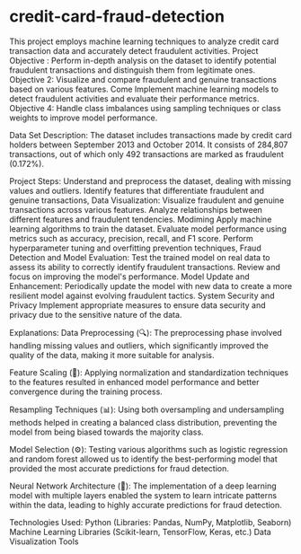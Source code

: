 # credit-card-fraud-detection
 This project employs machine learning techniques to analyze credit card transaction data and accurately detect fraudulent activities. 
Project Objective :
Perform in-depth analysis on the dataset to identify potential fraudulent transactions and distinguish them from legitimate ones. Objective 2: Visualize and compare fraudulent and genuine transactions based on various features. Come Implement machine learning models to detect fraudulent activities and evaluate their performance metrics. Objective 4: Handle class imbalances using sampling techniques or class weights to improve model performance. 

Data Set Description: 
The dataset includes transactions made by credit card holders between September 2013 and October 2014. It consists of 284,807 transactions, out of which only 492 transactions are marked as fraudulent (0.172%). 

Project Steps: 
Understand and preprocess the dataset, dealing with missing values and outliers. Identify features that differentiate fraudulent and genuine transactions, Data Visualization: 
Visualize fraudulent and genuine transactions across various features. Analyze relationships between different features and fraudulent tendencies. Modiming 
Apply machine learning algorithms to train the dataset. Evaluate model performance using metrics such as accuracy, precision, recall, and F1 score. Perform hyperparameter tuning and overfitting prevention techniques, Fraud Detection and Model Evaluation: 
Test the trained model on real data to assess its ability to correctly identify fraudulent transactions. Review and focus on improving the model's performance. Model Update and Enhancement: 
Periodically update the model with new data to create a more resilient model against evolving fraudulent tactics. System Security and Privacy 
Implement appropriate measures to ensure data security and privacy due to the sensitive nature of the data.

Explanations:
Data Preprocessing (🔍): The preprocessing phase involved handling missing values and outliers, which significantly improved the quality of the data, making it more suitable for analysis.

Feature Scaling (🎯): Applying normalization and standardization techniques to the features resulted in enhanced model performance and better convergence during the training process.

Resampling Techniques (📊): Using both oversampling and undersampling methods helped in creating a balanced class distribution, preventing the model from being biased towards the majority class.

Model Selection (⚙️): Testing various algorithms such as logistic regression and random forest allowed us to identify the best-performing model that provided the most accurate predictions for fraud detection.

Neural Network Architecture (🧠): The implementation of a deep learning model with multiple layers enabled the system to learn intricate patterns within the data, leading to highly accurate predictions for fraud detection.

Technologies Used:
Python (Libraries: Pandas, NumPy, Matplotlib, Seaborn) Machine Learning Libraries (Scikit-learn, TensorFlow, Keras, etc.) Data Visualization Tools
